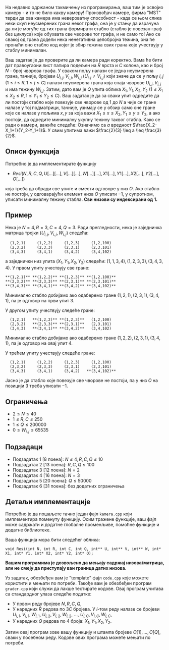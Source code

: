 На недавно одржаном такмичењу из програмирања, ваш тим је освојио камеру - и то не било какву камеру! Произвођач камере, фирма "MST" тврди да ова камера има невероватну способност - када се њом слика неки скуп неусмерених грана неког графа, она је у стању да израчуна да ли је могуће од тих грана формирати стабло (стабло је повезан граф без циклуса) које обухвата све чворове тог графа, и не само то! Ако се свакој од грана додели нека ненегативна целобројна тежина, она ће пронаћи оно стабло код којег је збир
тежина свих грана које учествују у стаблу минималан.

Ваш задатак је да проверите да ли камера ради коректно. Вама ће бити дат правоугаони лист папира подељен на $R$ врста и $C$ колона, као и број $N$ - број чворова графа. У сваком пољу налази се једна неусмерена грана, тачније, бројеви $U_{i, j}, V_{i, j}, W_{i, j}$ ($U_{i, j} \neq V_{i, j}$) који значе да се у пољу $i, j$ ($1 \leq i \leq R, 1 \leq j \leq C$) налази неусмерена грана која спаја чворове $U_{i, j}, V_{i, j}$ и има тежину $W_{i, j}$. Затим, дато вам је $Q$ упита облика $X_1, Y_1, X_2, Y_2$ ($1 \leq X_1 \leq X_2 \leq R, 1 \leq Y_1 \leq Y_2 \leq C$). Ваш задатак је да за сваки упит одредите да ли постоји стабло које повезује све чворове од $1$ до $N$ а чије се гране налазе у тој подматрици, тачније, узимају се у обзир само оне гране које се налазе у пољима $x, y$ за која важи $X_1 \leq x \leq X_2, Y_1 \leq y \leq Y_2$, а ако постоји, да одредите минималну укупну тежину таквог стабла. Како се ради о камери, важиће следеће: Означимо са $a$ вредност $\frac{X_2-X_1+1}{Y_2-Y_1+1}$. У свим упитима важи $\frac{2}{3} \leq a \leq \frac{3}{2}$.

## Описи функција

Потребно је да имплементирате функцију

* $Resi(N, R, C, Q, U[\ldots][\ldots], V[\ldots][\ldots], W[\ldots][\ldots], X1[\ldots], Y1[\ldots], X2[\ldots], Y2[\ldots], O[\ldots])$

која треба да обради све упите и смести одговоре у низ $O$. Ако стабло не постоји, у одговарајући елемент низа $O$ уписати $-1$, у супротном, уписати минималну тежину стабла. **Сви низови су индексирани од 1.**

## Пример

Нека је $N = 4, R = 3, C = 4, Q = 3$. Ради прегледности, нека је заједничка матрица тројки $(U_{i, j}, V_{i, j}, W_{i, j})$ следећа:
~~~
  (1,2,1)     (1,2,2)     (1,2,3)     (1,2,100)
  (2,3,2)     (2,3,3)     (2,3,1)     (2,3,101)
  (3,4,3)     (3,4,1)     (3,4,2)     (3,4,102)
~~~

а заједнички низ упита $(X_1, Y_1, X_2, Y_2)$ следећи: $(1,1,3,4), (1,2,3,3), (3,4,3,4)$. У првом упиту учествују све гране:
~~~
**(1,2,1)** **(1,2,2)** **(1,2,3)** **(1,2,100)**
**(2,3,2)** **(2,3,3)** **(2,3,1)** **(2,3,101)**
**(3,4,3)** **(3,4,1)** **(3,4,2)** **(3,4,102)**
~~~

Минимално стабло добијамо ако одаберемо гране $(1,2,1), (2,3,1), (3,4,1)$, па је одговор на први упит $3$.

У другом упиту учествују следеће гране:
~~~
  (1,2,1)   **(1,2,2)** **(1,2,3)**   (1,2,100)
  (2,3,2)   **(2,3,3)** **(2,3,1)**   (2,3,101)
  (3,4,3)   **(3,4,1)** **(3,4,2)**   (3,4,102)
~~~

Минимално стабло добијамо ако одаберемо гране $(1,2,2), (2,3,1), (3,4,1)$, па је одговор на овај упит $4$.

У трећем упиту учествују следеће гране:
~~~
  (1,2,1)     (1,2,2)     (1,2,3)     (1,2,100)
  (2,3,2)     (2,3,3)     (2,3,1)     (2,3,101)
  (3,4,3)     (3,4,1)     (3,4,2)   **(3,4,102)**
~~~

Јасно је да стабло које повезује све чворове не постоји, па у низ $O$ на позицији $3$ треба уписати $-1$.

## Ограничења

* $2 \leq N \leq 40$
* $1 \leq R, C \leq 250$
* $1 \leq Q \leq 200000$
* $0 \leq W_{i, j} \leq 65535$

## Подзадаци

* Подзадатак 1 [8 поена]: $N \leq 4, R,C,Q \leq 10$
* Подзадатак 2 [13 поена]: $R,C,Q \leq 100$
* Подзадатак 3 [12 поена]: $N=2$
* Подзадатак 4 [16 поена]: $N=3$
* Подзадатак 5 [20 поена]: $Q \leq 50000$
* Подзадатак 6 [31 поена]: без додатних ограничења

## Детаљи имплементације

Потребно је да пошаљете тачно један фајл `kamera.cpp` који имплементира поменуту функцију. Осим тражене функције, ваш фајл може садржати и додатне глобалне променљиве, помоћне функције и додатне библиотеке.

Ваша функција мора бити следећег облика:

`void Resi(int N, int R, int C, int Q, int** U, int** V, int** W, int* X1, int* Y1, int* X2, int* Y2, int* O);`

**Вашим програмима је дозвољено да мењају садржај низова/матрица, али не смеју да приступају ван граница датих низова.**

Уз задатак, обезбеђен вам је "template" фајл `code.cpp` које можете користити и мењати по потреби. Такође вам је обезбеђен програм `grader.cpp` који служи да лакше тестирате кодове. Овај програм учитава са стандардног улаза следеће податке:

* У првом реду бројеве $N, R, C, Q$,
* У наредних $R$ редова по $3C$ бројева. У $i$-том реду налазе се бројеви $U_{i,1}, V_{i,1}, W_{i,1}$, $U_{i,2}, V_{i,2}, W_{i,2}$, $\ldots$, $U_{i,C}, V_{i,C}, W_{i,C}$,
* У наредних $Q$ редова по 4 броја: $X_1, Y_1, X_2, Y_2$.

Затим овај програм зове вашу функцију и штампа бројеве $O[1], \ldots, O[Q]$, сваки у посебном реду. Кодове ових програма можете мењати по потреби.